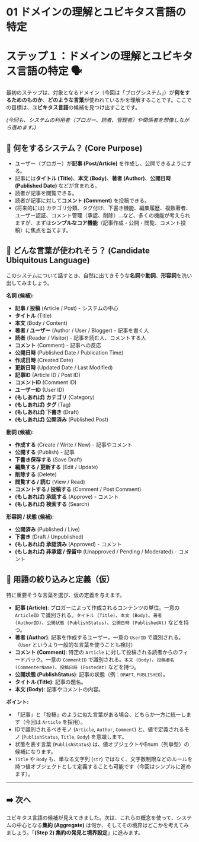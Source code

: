 # 01 ドメインの理解とユビキタス言語の特定

# ステップ１：ドメインの理解とユビキタス言語の特定 🗣️

最初のステップは、対象となるドメイン（今回は「ブログシステム」）が**何をするためのものか**、**どのような言葉**が使われているかを理解することです。ここでの目標は、**ユビキタス言語**の候補を見つけ出すことです。

*(今回も、システムの利用者（ブロガー、読者、管理者）や関係者を想像しながら進めます。)*

## 🤔 何をするシステム？ (Core Purpose)

- ユーザー（ブロガー）が**記事 (Post/Article)** を作成し、公開できるようにする。
- 記事には**タイトル (Title)**、**本文 (Body)**、**著者 (Author)**、**公開日時 (Published Date)** などが含まれる。
- 読者が記事を閲覧できる。
- 読者が記事に対して**コメント (Comment)** を投稿できる。
- (将来的には) カテゴリ分類、タグ付け、下書き機能、編集履歴、複数著者、ユーザー認証、コメント管理（承認、削除）…など、多くの機能が考えられますが、まずは**シンプルなコア機能**（記事作成・公開・閲覧、コメント投稿）に焦点を当てます。

## 💬 どんな言葉が使われそう？ (Candidate Ubiquitous Language)

このシステムについて話すとき、自然に出てきそうな**名詞**や**動詞**、**形容詞**を洗い出してみましょう。

**名詞 (候補):**

- **記事 / 投稿** (Article / Post) - システムの中心
- **タイトル** (Title)
- **本文** (Body / Content)
- **著者 / ユーザー** (Author / User / Blogger) - 記事を書く人
- **読者** (Reader / Visitor) - 記事を読む人、コメントする人
- **コメント** (Comment) - 記事への反応
- **公開日時** (Published Date / Publication Time)
- **作成日時** (Created Date)
- **更新日時** (Updated Date / Last Modified)
- **記事ID** (Article ID / Post ID)
- **コメントID** (Comment ID)
- **ユーザーID** (User ID)
- **(もしあれば) カテゴリ** (Category)
- **(もしあれば) タグ** (Tag)
- **(もしあれば) 下書き** (Draft)
- **(もしあれば) 公開済み** (Published Post)

**動詞 (候補):**

- **作成する** (Create / Write / New) - 記事やコメント
- **公開する** (Publish) - 記事
- **下書き保存する** (Save Draft)
- **編集する / 更新する** (Edit / Update)
- **削除する** (Delete)
- **閲覧する / 読む** (View / Read)
- **コメントする / 投稿する** (Comment / Post Comment)
- **(もしあれば) 承認する** (Approve) - コメント
- **(もしあれば) 検索する** (Search)

**形容詞 / 状態 (候補):**

- **公開済み** (Published / Live)
- **下書き** (Draft / Unpublished)
- **(もしあれば) 承認済み** (Approved) - コメント
- **(もしあれば) 非承認 / 保留中** (Unapproved / Pending / Moderated) - コメント

## 📝 用語の絞り込みと定義（仮）

特に重要そうな言葉を選び、仮の定義を与えます。

- **記事 (Article)**: ブロガーによって作成されるコンテンツの単位。一意の `ArticleID` で識別される。`タイトル (Title)`、`本文 (Body)`、`著者 (AuthorID)`、`公開状態 (PublishStatus)`、`公開日時 (PublishedAt)` などを持つ。
- **著者 (Author)**: 記事を作成するユーザー。一意の `UserID` で識別される。（`User` というより一般的な言葉を使うことも検討）
- **コメント (Comment)**: 特定の `Article` に対して投稿される読者からのフィードバック。一意の `CommentID` で識別される。`本文 (Body)`、`投稿者名 (CommenterName)`、`投稿日時 (PostedAt)` などを持つ。
- **公開状態 (PublishStatus)**: 記事の状態（例：`DRAFT`, `PUBLISHED`）。
- **タイトル (Title)**: 記事の題名。
- **本文 (Body)**: 記事やコメントの内容。

**ポイント:**

- 「記事」と「投稿」のように似た言葉がある場合、どちらか一方に統一します（今回は `Article` を採用）。
- IDで識別されるべきモノ (`Article`, `Author`, `Comment`) と、値で定義されるモノ (`PublishStatus`, `Title`, `Body`) を意識します。
- 状態を表す言葉 (`PublishStatus`) は、値オブジェクトやEnum（列挙型）の候補になります。
- `Title` や `Body` も、単なる文字列 (`str`) ではなく、文字数制限などのルールを持つ値オブジェクトとして定義することも可能です（今回はシンプルに進めます）。

---

## ➡️ 次へ

ユビキタス言語の候補が見えてきました。次は、これらの概念を使って、システムの中心となる**集約 (Aggregate)** は何か、そしてその境界はどこかを考えてみましょう。「**(Step 2) 集約の発見と境界設定**」に進みます。